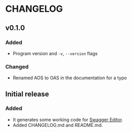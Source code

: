# CHANGELOG

## v0.1.0

### Added

* Program version and `-v`, `--version` flags

### Changed

* Renamed AOS to OAS in the documentation for a typo

## Initial release

### Added

* It generates some working code for [Swagger Editor](https://editor.swagger.io/).
* Added CHANGELOG.md and README.md.